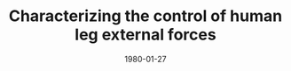---
title: "Characterizing the control of human leg external forces"
collection: publications
permalink: /publication/CO-7
date: 1980-01-27
venue: 'Engineering'
citation: '<b>Kudzia P.</b>, Robinovitch S., and Donelan M., Characterizing the control of human leg external forces, <i>Canadian Society of Biomechanics</i>. Virtual Conference  <b>2021</b>'
---